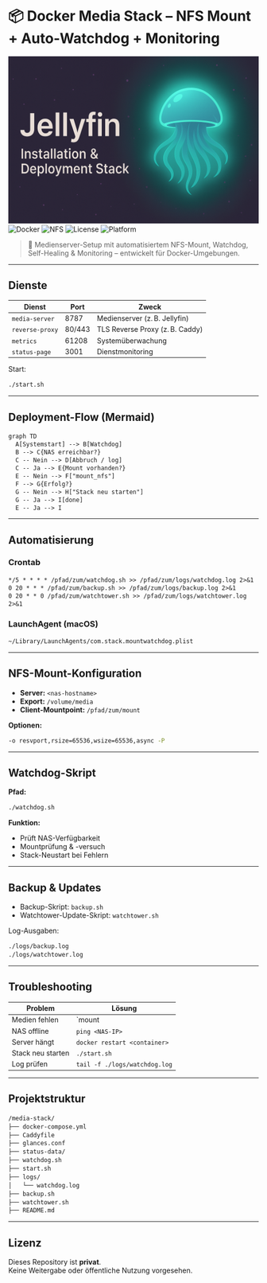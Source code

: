 # 📦 Docker Media Stack – NFS Mount + Auto-Watchdog + Monitoring
![Jellyfin Banner](jellyfin-banner.png)
![Docker](https://img.shields.io/badge/Stack-Docker-blue?logo=docker)
![NFS](https://img.shields.io/badge/NFS--Mount-Enabled-brightgreen)
![License](https://img.shields.io/badge/license-private-lightgrey)
![Platform](https://img.shields.io/badge/Platform-macOS-lightblue)

> 🧪 Medienserver-Setup mit automatisiertem NFS-Mount, Watchdog, Self-Healing & Monitoring – entwickelt für Docker-Umgebungen.

---

## Dienste

| Dienst        | Port    | Zweck                          |
|---------------|---------|-------------------------------|
| `media-server`| 8787    | Medienserver (z. B. Jellyfin) |
| `reverse-proxy`| 80/443 | TLS Reverse Proxy (z. B. Caddy) |
| `metrics`     | 61208   | Systemüberwachung              |
| `status-page` | 3001    | Dienstmonitoring               |

Start:

```bash
./start.sh
```

---

## Deployment-Flow (Mermaid)

```mermaid
graph TD
  A[Systemstart] --> B[Watchdog]
  B --> C{NAS erreichbar?}
  C -- Nein --> D[Abbruch / log]
  C -- Ja --> E{Mount vorhanden?}
  E -- Nein --> F["mount_nfs"]
  F --> G{Erfolg?}
  G -- Nein --> H["Stack neu starten"]
  G -- Ja --> I[done]
  E -- Ja --> I
```

---

## Automatisierung

### Crontab

```cron
*/5 * * * * /pfad/zum/watchdog.sh >> /pfad/zum/logs/watchdog.log 2>&1
0 20 * * * /pfad/zum/backup.sh >> /pfad/zum/logs/backup.log 2>&1
0 20 * * 0 /pfad/zum/watchtower.sh >> /pfad/zum/logs/watchtower.log 2>&1
```

### LaunchAgent (macOS)

```bash
~/Library/LaunchAgents/com.stack.mountwatchdog.plist
```

---

## NFS-Mount-Konfiguration

- **Server:** `<nas-hostname>`
- **Export:** `/volume/media`
- **Client-Mountpoint:** `/pfad/zum/mount`

**Optionen:**

```bash
-o resvport,rsize=65536,wsize=65536,async -P
```

---

## Watchdog-Skript

**Pfad:**

```bash
./watchdog.sh
```

**Funktion:**

- Prüft NAS-Verfügbarkeit
- Mountprüfung & -versuch
- Stack-Neustart bei Fehlern

---

## Backup & Updates

- Backup-Skript: `backup.sh`
- Watchtower-Update-Skript: `watchtower.sh`

Log-Ausgaben:

```bash
./logs/backup.log
./logs/watchtower.log
```

---

## Troubleshooting

| Problem              | Lösung                               |
|----------------------|----------------------------------------|
| Medien fehlen        | `mount | grep <mountpoint>`            |
| NAS offline          | `ping <NAS-IP>`                        |
| Server hängt         | `docker restart <container>`          |
| Stack neu starten    | `./start.sh`                           |
| Log prüfen           | `tail -f ./logs/watchdog.log`         |

---

## Projektstruktur

```bash
/media-stack/
├── docker-compose.yml
├── Caddyfile
├── glances.conf
├── status-data/
├── watchdog.sh
├── start.sh
├── logs/
│   └── watchdog.log
├── backup.sh
├── watchtower.sh
├── README.md
```

---

## Lizenz

Dieses Repository ist **privat**.  
Keine Weitergabe oder öffentliche Nutzung vorgesehen.
